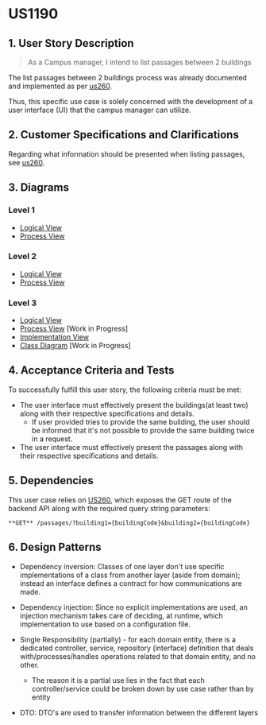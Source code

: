 # US1190

## 1. User Story Description

> As a Campus manager, I intend to list passages between 2 buildings

The list passages between 2 buildings process was already
documented and implemented as per [us260](../us260/README.md).

Thus, this specific use case is solely concerned with the
development of a user interface (UI) that the campus
manager can utilize.

## 2. Customer Specifications and Clarifications

Regarding what information should be presented when listing passages, see [us260](../us260/README.md).

## 3. Diagrams

### Level 1

-   [Logical View](../general-purpose/level1/logical-view.svg)
-   [Process View](./level1/process-view.svg)

### Level 2

-   [Logical View](../general-purpose/level2/logical-view.svg)
-   [Process View](./level2/process-view.svg)

### Level 3

-   [Logical View](../general-purpose/level3/logical-view.svg)
-   [Process View](./level3/process-view.svg) [Work in Progress]
-   [Implementation View](../general-purpose/level3/implementation-view.svg)
-   [Class Diagram](./level3/class-diagram.svg) [Work in Progress]

## 4. Acceptance Criteria and Tests

To successfully fulfill this user story, the following criteria must be met:

- The user interface must effectively present the buildings(at least two) along with their respective specifications and details.
    + If user provided tries to provide the same building, the user should be informed that it's not possible to
  provide the same building twice in a request.
- The user interface must effectively present the passages along with their respective specifications and details.



## 5. Dependencies

This user case relies on [US260](../us260), which exposes the GET route of the backend API along with the required query string parameters:

```
**GET** /passages/?building1={buildingCode}&building2={buildingCode}
```

## 6. Design Patterns

-   Dependency inversion: Classes of one layer don't use specific implementations of a class from another layer (aside from domain); instead an interface defines a contract for how communications are made.

-   Dependency injection: Since no explicit implementations are used, an injection mechanism takes care of deciding, at runtime, which implementation to use based on a configuration file.

-   Single Responsibility (partially) - for each domain entity, there is a dedicated controller, service, repository (interface) definition that deals with/processes/handles operations related to that domain entity, and no other.

    -   The reason it is a partial use lies in the fact that each controller/service could be broken down by use case rather than by entity

-   DTO: DTO's are used to transfer information between the different layers
